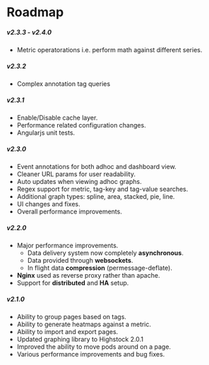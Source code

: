 Roadmap
=======

##### v2.3.3 - v2.4.0
- Metric operatorations i.e. perform math against different series.

##### v2.3.2
- Complex annotation tag queries

##### v2.3.1
- Enable/Disable cache layer.
- Performance related configuration changes.
- Angularjs unit tests.

##### v2.3.0
- Event annotations for both adhoc and dashboard view.
- Cleaner URL params for user readability.
- Auto updates when viewing adhoc graphs.
- Regex support for metric, tag-key and tag-value searches.
- Additional graph types: spline, area, stacked, pie, line.
- UI changes and fixes.
- Overall performance improvements.

##### v2.2.0
- Major performance improvements.
	- Data delivery system now completely **asynchronous**.
	- Data provided through **websockets**.
	- In flight data **compression** (permessage-deflate).
- **Nginx** used as reverse proxy rather than apache.
- Support for **distributed** and **HA** setup.

##### v2.1.0
- Ability to group pages based on tags.
- Ability to generate heatmaps against a metric.
- Ability to import and export pages.
- Updated graphing library to Highstock 2.0.1
- Improved the ability to move pods around on a page.
- Various performance improvements and bug fixes.
